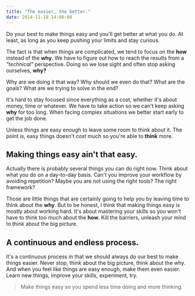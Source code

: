```yaml
---
title: "The easier, the better."
date: 2014-11-18 14:00:00
---
```


Do your best to make things easy and you'll get better at what you do.
At least, as long as you keep pushing your limits and stay curious.

The fact is that when things are complicated, we tend to focus on the **how** instead of the **why**.
We have to figure out how to reach the results from a *"technical"* perspective.
Doing so we lose sight and often stop asking ourselves, **why?**

Why are we doing it that way? Why should we even do that? What are the goals?
What are we trying to solve in the end?

It's hard to stay focused since everything as a cost, whether it's about money, time or whatever.
We have to take action so we can't keep asking **why** for too long.
When facing complex situations we better start early to get the job done.

Unless things are easy enough to leave some room to think about it.
The point is, easy things doesn't *cost* much so you're able to **think** more.

## Making things easy ain't that easy.

Actually there is probably several things you can do right now.
Think about what you do on a day-to-day basis.
Can't you improve your workflow by avoiding repetition?
Maybe you are not using the right tools? The right framework?

Those are little things that are certainly going to help you by leaving time to think about the **why**.
But to be honest, I think that making things easy is mostly about working hard.
It's about mastering your skills so you won't have to think too much about the **how**.
Kill the barriers, unleash your mind to think about the big picture.

## A continuous and endless process.

It's a continuous process in that we should always do our best to make things easier.
Never stop, think about the big picture, think about the why.
And when you feel like things are easy enough, make them even easier.
Learn new things, improve your skills, experiment, try.

> Make things easy so you spend less time doing and more thinking.